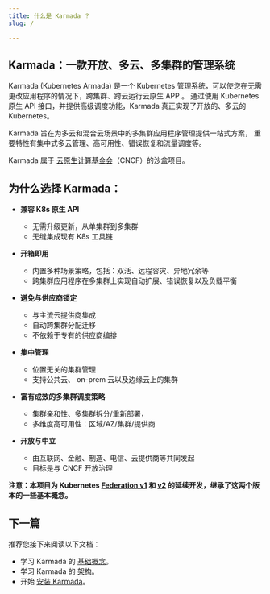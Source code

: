 ```yaml
---
title: 什么是 Karmada ？
slug: /

---
```


## Karmada：一款开放、多云、多集群的管理系统

Karmada (Kubernetes Armada) 是一个 Kubernetes 管理系统，可以使您在无需更改应用程序的情况下，跨集群、跨云运行云原生 APP 。 通过使用 Kubernetes 原生 API 接口，并提供高级调度功能，Karmada 真正实现了开放的、多云的 Kubernetes。

Karmada 旨在为多云和混合云场景中的多集群应用程序管理提供一站式方案，
重要特性有集中式多云管理、高可用性、错误恢复和流量调度等。

Karmada 属于 [云原生计算基金会](https://cncf.io/)（CNCF）的沙盒项目。

## 为什么选择 Karmada：
- __兼容 K8s 原生 API__
     - 无需升级更新，从单集群到多集群
     - 无缝集成现有 K8s 工具链

- __开箱即用__
     - 内置多种场景策略，包括：双活、远程容灾、异地冗余等
     - 跨集群应用程序在多集群上实现自动扩展、错误恢复以及负载平衡

- __避免与供应商锁定__
     - 与主流云提供商集成
     - 自动跨集群分配迁移
     - 不依赖于专有的供应商编排

- __集中管理__
     - 位置无关的集群管理
     - 支持公共云、 on-prem 云以及边缘云上的集群

- __富有成效的多集群调度策略__
     - 集群亲和性、多集群拆分/重新部署，
     - 多维度高可用性：区域/AZ/集群/提供商

- __开放与中立__
     - 由互联网、金融、制造、电信、云提供商等共同发起
     - 目标是与 CNCF 开放治理

**注意：本项目为 Kubernetes [Federation v1](https://github.com/kubernetes-retired/federation) 和 [v2](https://github.com/kubernetes-sigs/kubefed) 的延续开发，继承了这两个版本的一些基本概念。**


## 下一篇

推荐您接下来阅读以下文档：

- 学习 Karmada 的 [基础概念](./getting-started/core-concept)。
- 学习 Karmada 的 [架构](./getting-started/architecture)。
- 开始 [安装 Karmada](./install)。